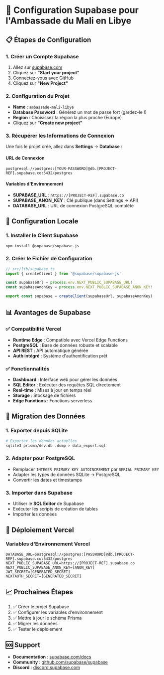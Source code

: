 # 🚀 Configuration Supabase pour l'Ambassade du Mali en Libye

## 📋 Étapes de Configuration

### 1. Créer un Compte Supabase
1. Allez sur [supabase.com](https://supabase.com)
2. Cliquez sur **"Start your project"**
3. Connectez-vous avec GitHub
4. Cliquez sur **"New Project"**

### 2. Configuration du Projet
- **Name** : `ambassade-mali-libye`
- **Database Password** : Générez un mot de passe fort (gardez-le !)
- **Region** : Choisissez la région la plus proche (Europe)
- Cliquez sur **"Create new project"**

### 3. Récupérer les Informations de Connexion
Une fois le projet créé, allez dans **Settings** → **Database** :

#### URL de Connexion
```
postgresql://postgres:[YOUR-PASSWORD]@db.[PROJECT-REF].supabase.co:5432/postgres
```

#### Variables d'Environnement
- **SUPABASE_URL** : `https://[PROJECT-REF].supabase.co`
- **SUPABASE_ANON_KEY** : Clé publique (dans Settings → API)
- **DATABASE_URL** : URL de connexion PostgreSQL complète

## 🔧 Configuration Locale

### 1. Installer le Client Supabase
```bash
npm install @supabase/supabase-js
```

### 2. Créer le Fichier de Configuration
```typescript
// src/lib/supabase.ts
import { createClient } from '@supabase/supabase-js'

const supabaseUrl = process.env.NEXT_PUBLIC_SUPABASE_URL!
const supabaseAnonKey = process.env.NEXT_PUBLIC_SUPABASE_ANON_KEY!

export const supabase = createClient(supabaseUrl, supabaseAnonKey)
```

## 📊 Avantages de Supabase

### ✅ Compatibilité Vercel
- **Runtime Edge** : Compatible avec Vercel Edge Functions
- **PostgreSQL** : Base de données robuste et scalable
- **API REST** : API automatique générée
- **Auth intégré** : Système d'authentification prêt

### ✅ Fonctionnalités
- **Dashboard** : Interface web pour gérer les données
- **SQL Editor** : Exécuter des requêtes SQL directement
- **Real-time** : Mises à jour en temps réel
- **Storage** : Stockage de fichiers
- **Edge Functions** : Fonctions serverless

## 🔄 Migration des Données

### 1. Exporter depuis SQLite
```bash
# Exporter les données actuelles
sqlite3 prisma/dev.db .dump > data_export.sql
```

### 2. Adapter pour PostgreSQL
- Remplacer `INTEGER PRIMARY KEY AUTOINCREMENT` par `SERIAL PRIMARY KEY`
- Adapter les types de données SQLite → PostgreSQL
- Convertir les dates et timestamps

### 3. Importer dans Supabase
- Utiliser le **SQL Editor** de Supabase
- Exécuter les scripts de création de tables
- Importer les données

## 🚀 Déploiement Vercel

### Variables d'Environnement Vercel
```
DATABASE_URL=postgresql://postgres:[PASSWORD]@db.[PROJECT-REF].supabase.co:5432/postgres
NEXT_PUBLIC_SUPABASE_URL=https://[PROJECT-REF].supabase.co
NEXT_PUBLIC_SUPABASE_ANON_KEY=[ANON_KEY]
JWT_SECRET=[GENERATED_SECRET]
NEXTAUTH_SECRET=[GENERATED_SECRET]
```

## 📈 Prochaines Étapes

1. ✅ Créer le projet Supabase
2. ✅ Configurer les variables d'environnement
3. ✅ Mettre à jour le schéma Prisma
4. ✅ Migrer les données
5. ✅ Tester le déploiement

## 🆘 Support

- **Documentation** : [supabase.com/docs](https://supabase.com/docs)
- **Community** : [github.com/supabase/supabase](https://github.com/supabase/supabase)
- **Discord** : [discord.supabase.com](https://discord.supabase.com)
